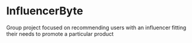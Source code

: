 # InfluencerByte
Group project focused on recommending users with an influencer fitting their needs to promote a particular product
